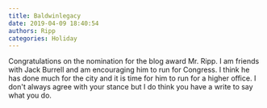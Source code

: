 ```yaml
---
title: Baldwinlegacy
date: 2019-04-09 18:40:54
authors: Ripp
categories: Holiday
---
```


 Congratulations on the nomination for the blog award Mr. Ripp.
I am friends with Jack Burrell and am encouraging him to run for Congress.
I think he has done much for the city and it is time for him to run for
a higher office. I don't always agree with your stance but I do
think you have a write to say what you do.